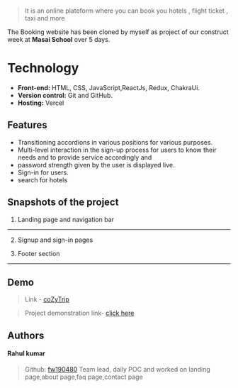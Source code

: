 

<br>

> It is an online plateform where you can book you hotels , flight ticket , taxi and more

The Booking website has been cloned by myself as project of our construct week at **Masai School** over 5 days.




  
# Technology

- **Front-end:** HTML, CSS, JavaScript,ReactJs, Redux, ChakraUi.
- **Version control:** Git and GitHub.
- **Hosting:** Vercel

  
## Features

- Transitioning accordions in various positions for various
purposes.
- Multi-level interaction in the sign-up process for users to
know their needs and to provide service accordingly and
- password strength given by the user is displayed live.
- Sign-in for users.
- search for hotels


## Snapshots of the project

1. Landing page and navigation bar


*******************************************************************************



2. Signup and sign-in pages
    


3. Footer section


***********************************************************************

 
## Demo

>Link - [coZyTrip](https://cozytrip.vercel.app/)

>Project demonstration link- 
<a href="https://drive.google.com/file/d/1geqyM9R4jjYAm7CxLsHIu-v-4X2WI17t/view?usp=share_link">click here</a>


  
## Authors



#### Rahul kumar
> Github: [fw190480](https://github.com/fw190480)
Team lead, daily POC and worked on landing page,about page,faq page,contact page






